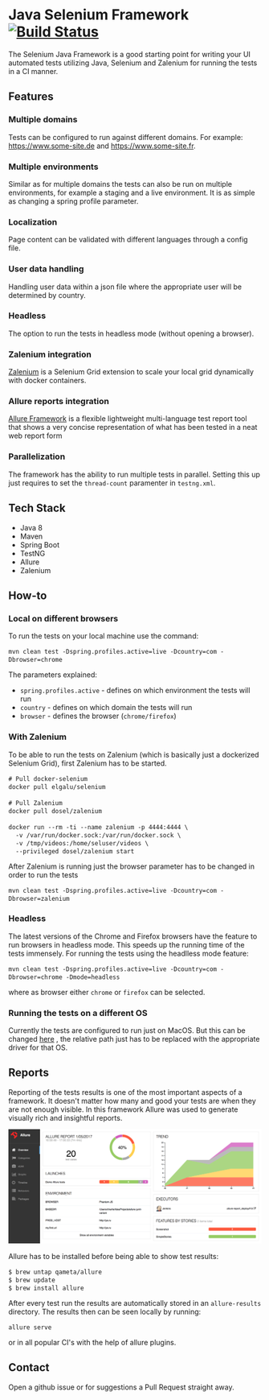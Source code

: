 # Java Selenium Framework [![Build Status](https://travis-ci.org/edinc/java-selenium-framework.svg?branch=master)](https://travis-ci.org/edinc/java-selenium-framework)

The Selenium Java Framework is a good starting point for writing your UI automated tests utilizing Java,
Selenium and Zalenium for running the tests in a CI manner.

## Features
### Multiple domains
Tests can be configured to run against different domains. For example:
https://www.some-site.de and https://www.some-site.fr.

### Multiple environments
Similar as for multiple domains the tests can also be run on multiple environments,
for example a staging and a live environment. It is as simple as changing a spring profile parameter.

### Localization
Page content can be validated with different languages through a config file.

### User data handling
Handling user data within a json file where the appropriate user will be determined by country.

### Headless
The option to run the tests in headless mode (without opening a browser).

### Zalenium integration
[Zalenium](https://github.com/zalando/zalenium) is a Selenium Grid extension to scale your local grid dynamically with docker containers.

### Allure reports integration
[Allure Framework](https://github.com/allure-framework/allure2) is a flexible lightweight multi-language test report tool that shows a very concise representation of what has been tested in a neat web report form

### Parallelization
The framework has the ability to run multiple tests in parallel. Setting this up just requires to set the `thread-count` paramenter in `testng.xml`.

## Tech Stack
* Java 8
* Maven
* Spring Boot
* TestNG
* Allure
* Zalenium

## How-to
### Local on different browsers
To run the tests on your local machine use the command:

```
mvn clean test -Dspring.profiles.active=live -Dcountry=com -Dbrowser=chrome
```

The parameters explained:
* `spring.profiles.active` - defines on which environment the tests will run
* `country` - defines on which domain the tests will run
* `browser` - defines the browser (`chrome/firefox`)


### With Zalenium
To be able to run the tests on Zalenium (which is basically just a dockerized Selenium Grid), first Zalenium has to be started.
```
# Pull docker-selenium
docker pull elgalu/selenium

# Pull Zalenium
docker pull dosel/zalenium

docker run --rm -ti --name zalenium -p 4444:4444 \
  -v /var/run/docker.sock:/var/run/docker.sock \
  -v /tmp/videos:/home/seluser/videos \
  --privileged dosel/zalenium start
```

After Zalenium is running just the browser parameter has to be changed in order to run the tests

```
mvn clean test -Dspring.profiles.active=live -Dcountry=com -Dbrowser=zalenium
```

### Headless
The latest versions of the Chrome and Firefox browsers have the feature to run browsers in headless mode. This speeds up the running time of the tests immensely. For running the tests using the headlless mode feature:

```
mvn clean test -Dspring.profiles.active=live -Dcountry=com -Dbrowser=chrome -Dmode=headless
```

where as browser either `chrome` or `firefox` can be selected.

### Running the tests on a different OS
Currently the tests are configured to run just on MacOS. But this can be changed [here](https://github.com/edinc/java-selenium-framework/blob/master/src/main/java/selenium/driver/DriverManager.java#L21) , the relative path just has to be replaced with the appropriate driver for that OS.

## Reports

Reporting of the tests results is one of the most important aspects of a framework. It doesn't matter how many and good your tests are when they are not enough visible. In this framework Allure was used to generate
visually rich and insightful reports.

![Allure Report](.github/allure-img.png)

Allure has to be installed before being able to show test results:

```
$ brew untap qameta/allure
$ brew update
$ brew install allure
```

After every test run the results are automatically stored in an `allure-results` directory. The results then can be seen locally by running:

```
allure serve
```

or in all popular CI's with the help of allure plugins.
## Contact

Open a github issue or for suggestions a Pull Request straight away.